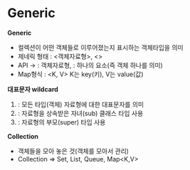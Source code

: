 # Generic

**Generic**
- 컬렉션이 어떤 객체들로 이루어졌는지 표시하는 객체타입을 의미
- 제네릭 형태 : <객체자료형>, <>
- API -> <T> : 객체자료형, <E> : 하나의 요소(즉 객체 하나를 의미)
- Map형식 : <K, V> K는 key(키), V는 value(값)

**대표문자 wildcard**
1. <?> : 모든 타입(객체) 자료형에 대한 대표문자를 의미
2. <? extends 자료형> : 자료형을 상속받은 자녀(sub) 클래스 타입 사용
3. <? super 자료형> : 자료형의 부모(super) 타입 사용           

**Collection**
- 객체들을 모아 놓은 것(객체를 모아서 관리)
- Collection<E> => Set<E>, List<E>, Queue<E>, Map<K,V>
